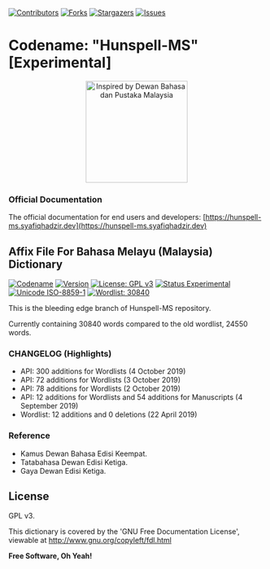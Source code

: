 <!-- PROJECT SHIELDS -->
<!--
*** I'm using markdown "reference style" links for readability.
*** Reference links are enclosed in brackets [ ] instead of parentheses ( ).
*** See the bottom of this document for the declaration of the reference variables
*** for contributors-url, forks-url, etc. This is an optional, concise syntax you may use.
*** https://www.markdownguide.org/basic-syntax/#reference-style-links
-->
[![Contributors][contributors-shield]][contributors-url]
[![Forks][forks-shield]][forks-url]
[![Stargazers][stars-shield]][stars-url]
[![Issues][issues-shield]][issues-url]

# Codename: "Hunspell-MS" [Experimental]

<p align="center"><img src="https://buletin01.com/wp-content/uploads/2019/04/dbp-1.jpg" alt="Inspired by Dewan Bahasa dan Pustaka Malaysia" title="Inspired by Dewan Bahasa dan Pustaka Malaysia" height="200" /></p>

### Official Documentation

The official documentation for end users and developers: [https://hunspell-ms.syafiqhadzir.dev](https://hunspell-ms.syafiqhadzir.dev)

## Affix File For Bahasa Melayu (Malaysia) Dictionary

[![Codename](https://img.shields.io/badge/Codename-Hunspell--MS-black.svg?longCache=true)](https://academic.syafiqhadzir.com/en-MY/research/) [![Version](https://img.shields.io/badge/Version-2.4e-yellowgreen.svg?longCache=true)](https://github.com/SyafiqHadzir/hunspell-ms/tree/experimental/Release) [![License: GPL v3](https://img.shields.io/badge/License-GPL%20v3-blue.svg?longCache=true)](https://www.gnu.org/licenses/gpl-3.0) [![Status Experimental](https://img.shields.io/badge/Status-Experimental-black.svg?longCache=true)](https://github.com/SyafiqHadzir/hunspell-ms/releases) [![Unicode ISO-8859-1](https://img.shields.io/badge/Unicode-ISO--8859--1-green.svg?longCache=true)](https://www.iso.org/standard/28245.html) [![Wordlist: 30840](https://img.shields.io/badge/Wordlist-30840%20words-green.svg?longCache=true)](https://github.com/SyafiqHadzir/Hunspell-MS/blob/experimental/ms_MY.dic)

This is the bleeding edge branch of Hunspell-MS repository.

Currently containing 30840 words compared to the old wordlist, 24550 words.

### CHANGELOG (Highlights)

* API: 300 additions for Wordlists (4 October 2019)
* API: 72 additions for Wordlists (3 October 2019)
* API: 78 additions for Wordlists (2 October 2019)
* API: 12 additions for Wordlists and 54 additions for Manuscripts (4  September 2019)
* Wordlist: 12 additions and 0 deletions (22 April 2019)

### Reference

* Kamus Dewan Bahasa Edisi Keempat.
* Tatabahasa Dewan Edisi Ketiga.
* Gaya Dewan Edisi Ketiga.

License
----

GPL v3.

This dictionary is covered by the 'GNU Free Documentation License', viewable at http://www.gnu.org/copyleft/fdl.html 

**Free Software, Oh Yeah!**

<!-- MARKDOWN LINKS & IMAGES -->
<!-- https://www.markdownguide.org/basic-syntax/#reference-style-links -->
[contributors-shield]: https://img.shields.io/github/contributors/Hunspell-MS/Hunspell-MS.svg?style=flat-square
[contributors-url]: https://github.com/Hunspell-MS/Hunspell-MS/graphs/contributors
[forks-shield]: https://img.shields.io/github/forks/Hunspell-MS/Hunspell-MS.svg?style=flat-square
[forks-url]: https://github.com/Hunspell-MS/Hunspell-MS/network/members
[stars-shield]: https://img.shields.io/github/stars/Hunspell-MS/Hunspell-MS.svg?style=flat-square
[stars-url]: https://github.com/Hunspell-MS/Hunspell-MS/stargazers
[issues-shield]: https://img.shields.io/github/issues/Hunspell-MS/Hunspell-MS.svg?style=flat-square
[issues-url]: https://github.com/Hunspell-MS/Hunspell-MS/issues
